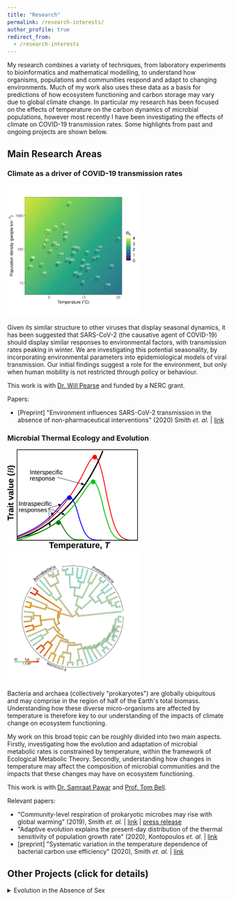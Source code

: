 ```yaml
---
title: "Research"
permalink: /research-interests/
author_profile: true
redirect_from: 
  - /research-interests
---
```


My research combines a variety of techniques, from laboratory experiments to bioinformatics and mathematical modelling, to understand how organisms,
populations and communities respond and adapt to changing environments. Much of my work also uses these data as a basis for predictions of how ecosystem 
functioning and carbon storage may vary due to global climate change. In particular my research has been focused on the effects of temperature on the carbon
dynamics of microbial populations, however most recently I have been investigating the effects of climate on COVID-19 transmission rates. Some highlights 
from past and ongoing projects are shown below.

## Main Research Areas

### Climate as a driver of COVID-19 transmission rates
  
<p float="left">
  <img src="/images/heatmap_R0.png" width="300" />
</p>

Given its similar structure to other viruses that display seasonal dynamics, it has been suggested that SARS-CoV-2 (the causative agent of COVID-19)
should display similar responses to environmental factors, with transmission rates peaking in winter. We are investigating this potential
seasonality, by incorporating environmental parameters into epidemiological models of viral transmission. Our initial findings suggest a role for
the environment, but only when human mobility is not restricted through policy or behaviour.

This work is with [Dr. Will Pearse](http://pearselab.com/ "Pearse Lab") and funded by a NERC grant.

Papers:
 * [Preprint] "Environment influences SARS-CoV-2 transmission in the absence of non-pharmaceutical interventions" (2020) Smith *et. al.*  &#124; [link](https://doi.org/10.1101/2020.09.12.20193250)


### Microbial Thermal Ecology and Evolution

  
<p float="left">
  <img src="/images/conceptual_TPC.png" width="300" />
  <img src="/images/Tpk_evolution.png" width="300" />
</p>

Bacteria and archaea (collectively "prokaryotes") are globally ubiquitous and may
comprise in the region of half of the Earth's total biomass. Understanding how these
diverse micro-organisms are affected by temperature is therefore key to our understanding
of the impacts of climate change on ecosystem functioning.
  
My work on this broad topic can be roughly divided into two main aspects. Firstly,
investigating how the evolution and adaptation of microbial metabolic rates is
constrained by temperature, within the framework of Ecological Metabolic Theory. Secondly,
understanding how changes in temperature may affect the composition of microbial communities
and the impacts that these changes may have on ecosystem functioning.

This work is with [Dr. Samraat Pawar](https://mhasoba.pythonanywhere.com/pawarlab/default/index "Pawar Lab") 
and [Prof. Tom Bell](https://bellmicrobelab.wordpress.com "Bell Lab").

Relevant papers: 

  * "Community-level respiration of prokaryotic microbes may rise with global warming" (2019), Smith *et. al.*  &#124; [link](https://www.nature.com/articles/s41467-019-13109-1)  &#124; [press release](https://www.imperial.ac.uk/news/193867/bacteria-contribute-more-climate-change-planet/)
  * "Adaptive evolution explains the present-day distribution of the thermal sensitivity of population growth rate" (2020), Kontopoulos *et. al.* &#124; [link](https://doi.org/10.1371/journal.pbio.3000894)
  * [preprint] "Systematic variation in the temperature dependence of bacterial carbon use efficiency" (2020), Smith *et. al.*  &#124; [link](https://www.biorxiv.org/content/10.1101/2020.09.14.296095v1)


## Other Projects (click for details)

<!--
<details>
  <summary>Blue carbon storage potential of seagrass</summary>

</details>
-->

<details>
  <summary>Evolution in the Absence of Sex</summary>

<p float="left">
  <img src="/images/Rotaria-neptunoida.jpg" width="300" />
  <img src="/images/Eyres2015_Fig4.png" width="300" />
</p>

Bdelloid rotifers are a bizarre group of anciently asexual microscopic animals, dubbed
an evolutionary "scandal". In order to be successful over an evolutionary time-scale in
the absence of sexual recombination, bdelloid rotifers appear to have incorporated an 
unusually high number of foreign genes into their genomes, via horizontal gene transfer (HGT). 
My involvement in understanding this process began with working to produce a genome for
one rotifer species, *Rotaria magnacalcarata*, and then mapping putative HGT genes (previously
identified via transcriptomics) to the genome assembly in order to confirm their presence.

This was with Prof. Tim Barraclough's group - [barralab](http://barralab.bio.ic.ac.uk/).

Relevant papers: 
  * "Comparative genomics of bdelloid rotifers: Insights from desiccating and nondesiccating species" (2018), Nowell *et. al.* &#124; [link](https://doi.org/10.1371/journal.pbio.2004830) &#124; [press release](https://www.imperial.ac.uk/news/185867/we-still-dont-know-strange-celibate/)
  * "Horizontal gene transfer in bdelloid rotifers is ancient, ongoing and more frequent in species from desiccating habitats" (2015), Eyres *et. al.* &#124; [link](http://bmcbiol.biomedcentral.com/articles/10.1186/s12915-015-0202-9)

</details>
